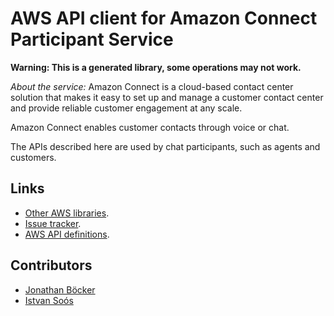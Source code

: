 # AWS API client for Amazon Connect Participant Service

**Warning: This is a generated library, some operations may not work.**

*About the service:*
Amazon Connect is a cloud-based contact center solution that makes it easy
to set up and manage a customer contact center and provide reliable customer
engagement at any scale.

Amazon Connect enables customer contacts through voice or chat.

The APIs described here are used by chat participants, such as agents and
customers.

## Links

- [Other AWS libraries](https://github.com/agilord/aws_client/tree/master/generated).
- [Issue tracker](https://github.com/agilord/aws_client/issues).
- [AWS API definitions](https://github.com/aws/aws-sdk-js/tree/master/apis).

## Contributors

- [Jonathan Böcker](https://github.com/Schwusch)
- [Istvan Soós](https://github.com/isoos)

